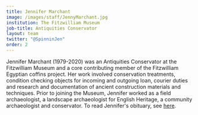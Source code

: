 ```yaml
---
title: Jennifer Marchant
image: /images/staff/JennyMarchant.jpg
institution: The Fitzwilliam Museum
job-title: Antiquities Conservator
layout: team
twitter: "@SpinninJen"
order: 2
---
```

Jennifer Marchant (1979-2020) was an Antiquities Conservator at the Fitzwilliam Museum and a core contributing member of the Fitzwilliam Egyptian coffins project. Her work involved conservation treatments, condition checking objects for incoming and outgoing loan, courier duties and research
and documentation of ancient construction materials and techniques. Prior to joining the Museum, Jennifer worked as a
field archaeologist, a landscape archaeologist for English Heritage, a community archaeologist and conservator. To read Jennifer's obituary, see [here](https://www.fitzmuseum.cam.ac.uk/news/jennifer-marchant-december-1979-–-june-2020).
